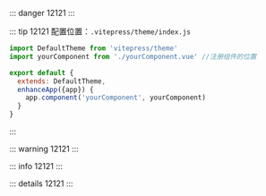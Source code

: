::: danger 
12121
:::

::: tip 
12121
配置位置：`.vitepress/theme/index.js`

```js
import DefaultTheme from 'vitepress/theme'
import yourComponent from './yourComponent.vue' //注册组件的位置

export default {
  extends: DefaultTheme,
  enhanceApp({app}) {
    app.component('yourComponent', yourComponent)
  }
}

```
:::

::: warning 
12121
:::

::: info 
12121
:::


::: details
12121
:::


